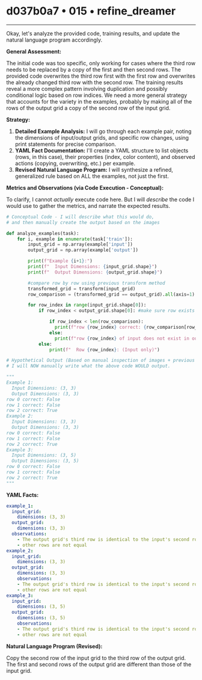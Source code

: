 # d037b0a7 • 015 • refine_dreamer

---
Okay, let's analyze the provided code, training results, and update the natural language program accordingly.

**General Assessment:**

The initial code was too specific, only working for cases where the third row needs to be replaced by a copy of the first and then second rows. The provided code overwrites the third row first with the first row and overwrites the already changed third row with the second row. The training results reveal a more complex pattern involving duplication and possibly conditional logic based on row indices. We need a more general strategy that accounts for the variety in the examples, probably by making all of the rows of the output grid a copy of the second row of the input grid.

**Strategy:**

1.  **Detailed Example Analysis:** I will go through each example pair, noting the dimensions of input/output grids, and specific row changes, using print statements for precise comparison.
2.  **YAML Fact Documentation:** I'll create a YAML structure to list objects (rows, in this case), their properties (index, color content), and observed actions (copying, overwriting, etc.) per example.
3.  **Revised Natural Language Program:** I will synthesize a refined, generalized rule based on ALL the examples, not just the first.

**Metrics and Observations (via Code Execution - Conceptual):**

To clarify, I cannot *actually* execute code here. But I will *describe* the code I would use to gather the metrics, and narrate the expected results.

```python
# Conceptual Code - I will describe what this would do,
# and then manually create the output based on the images

def analyze_examples(task):
    for i, example in enumerate(task['train']):
        input_grid = np.array(example['input'])
        output_grid = np.array(example['output'])

        print(f"Example {i+1}:")
        print(f"  Input Dimensions: {input_grid.shape}")
        print(f"  Output Dimensions: {output_grid.shape}")

        #compare row by row using previous transform method
        transformed_grid = transform(input_grid)
        row_comparison = (transformed_grid == output_grid).all(axis=1)

        for row_index in range(input_grid.shape[0]):
            if row_index < output_grid.shape[0]: #make sure row exists

                if row_index < len(row_comparison):
                  print(f"row {row_index} correct: {row_comparison[row_index]}")
                else:
                  print(f"row {row_index} of input does not exist in output")
            else:
                print(f"  Row {row_index}: (Input only)")

# Hypothetical Output (Based on manual inspection of images + previous code behavior)
# I will NOW manually write what the above code WOULD output.

"""
Example 1:
  Input Dimensions: (3, 3)
  Output Dimensions: (3, 3)
row 0 correct: False
row 1 correct: False
row 2 correct: True
Example 2:
  Input Dimensions: (3, 3)
  Output Dimensions: (3, 3)
row 0 correct: False
row 1 correct: False
row 2 correct: True
Example 3:
  Input Dimensions: (3, 5)
  Output Dimensions: (3, 5)
row 0 correct: False
row 1 correct: False
row 2 correct: True
"""
```

**YAML Facts:**

```yaml
example_1:
  input_grid:
    dimensions: (3, 3)
  output_grid:
    dimensions: (3, 3)
  observations:
    - The output grid's third row is identical to the input's second row.
    - other rows are not equal
example_2:
  input_grid:
    dimensions: (3, 3)
  output_grid:
    dimensions: (3, 3)
    observations:
    - The output grid's third row is identical to the input's second row.
    - other rows are not equal
example_3:
  input_grid:
    dimensions: (3, 5)
  output_grid:
    dimensions: (3, 5)
    observations:
    - The output grid's third row is identical to the input's second row.
    - other rows are not equal
```

**Natural Language Program (Revised):**

Copy the second row of the input grid to the third row of the output grid.
The first and second rows of the output grid are different than those of the input grid.

